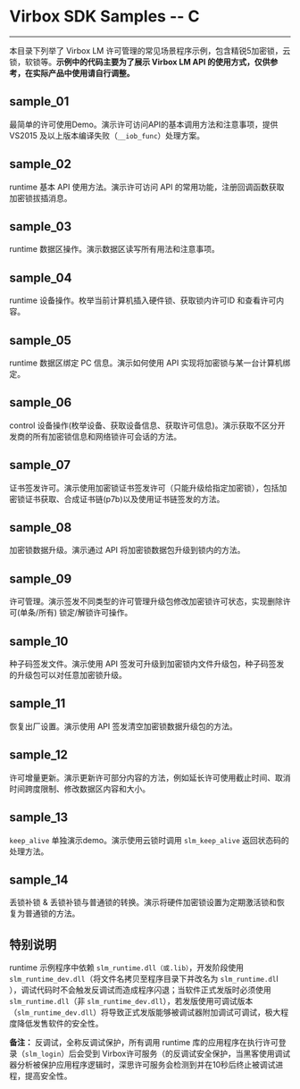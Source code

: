 # Virbox SDK Samples -- C

-------------------------
本目录下列举了 Virbox LM 许可管理的常见场景程序示例，包含精锐5加密锁，云锁，软锁等。**示例中的代码主要为了展示 Virbox LM API 的使用方式，仅供参考，在实际产品中使用请自行调整。**

## sample_01 	
最简单的许可使用Demo。演示许可访问API的基本调用方法和注意事项，提供 VS2015 及以上版本编译失败（`__iob_func`）处理方案。

## sample_02 	
runtime 基本 API 使用方法。演示许可访问 API 的常用功能，注册回调函数获取加密锁拔插消息。

## sample_03 
runtime 数据区操作。演示数据区读写所有用法和注意事项。

## sample_04 	
runtime 设备操作。枚举当前计算机插入硬件锁、获取锁内许可ID 和查看许可内容。

## sample_05 	
runtime 数据区绑定 PC 信息。演示如何使用 API 实现将加密锁与某一台计算机绑定。

## sample_06 	
control 设备操作(枚举设备、获取设备信息、获取许可信息)。演示获取不区分开发商的所有加密锁信息和网络锁许可会话的方法。

## sample_07   
证书签发许可。演示使用加密锁证书签发许可（只能升级给指定加密锁），包括加密锁证书获取、合成证书链(p7b)以及使用证书链签发的方法。

## sample_08  	
加密锁数据升级。演示通过 API 将加密锁数据包升级到锁内的方法。

## sample_09  	
许可管理。演示签发不同类型的许可管理升级包修改加密锁许可状态，实现删除许可(单条/所有) 锁定/解锁许可操作。

## sample_10  	
种子码签发文件。演示使用 API 签发可升级到加密锁内文件升级包，种子码签发的升级包可以对任意加密锁升级。

## sample_11  	
恢复出厂设置。演示使用 API 签发清空加密锁数据升级包的方法。

## sample_12  	
许可增量更新。演示更新许可部分内容的方法，例如延长许可使用截止时间、取消时间跨度限制、修改数据区内容和大小。

## sample_13  	
`keep_alive` 单独演示demo。演示使用云锁时调用 `slm_keep_alive` 返回状态码的处理方法。

## sample_14  	
丢锁补锁 & 丢锁补锁与普通锁的转换。演示将硬件加密锁设置为定期激活锁和恢复为普通锁的方法。

## 特别说明
runtime 示例程序中依赖 `slm_runtime.dll（或.lib）`，开发阶段使用 `slm_runtime_dev.dll`（将文件名拷贝至程序目录下并改名为 `slm_runtime.dl`l ），调试代码时不会触发反调试而造成程序闪退；当软件正式发版时必须使用 `slm_runtime.dll`（非 `slm_runtime_dev.dll`），若发版使用可调试版本（`slm_runtime_dev.dll`）将导致正式发版能够被调试器附加调试可调试，极大程度降低发售软件的安全性。


**备注：** 反调试，全称反调试保护，所有调用 runtime 库的应用程序在执行许可登录（`slm_login`）后会受到 Virbox许可服务（的反调试安全保护，当黑客使用调试器分析被保护应用程序逻辑时，深思许可服务会检测到并在10秒后终止被调试进程，提高安全性。
